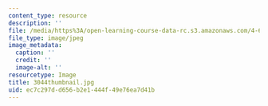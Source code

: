 ```yaml
---
content_type: resource
description: ''
file: /media/https%3A/open-learning-course-data-rc.s3.amazonaws.com/4-614-religious-architecture-and-islamic-cultures-fall-2002/ec7c297dd656b2e1444f49e76ea7d41b_3044thumbnail.jpg
file_type: image/jpeg
image_metadata:
  caption: ''
  credit: ''
  image-alt: ''
resourcetype: Image
title: 3044thumbnail.jpg
uid: ec7c297d-d656-b2e1-444f-49e76ea7d41b
---
```

